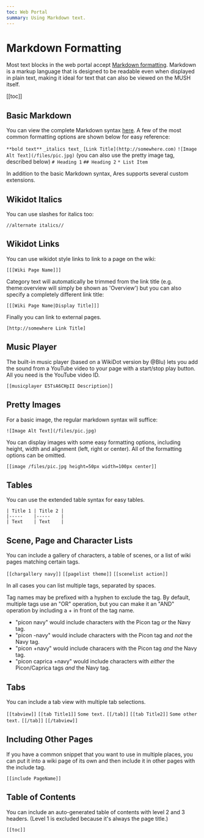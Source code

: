```yaml
---
toc: Web Portal
summary: Using Markdown text.
---
```


# Markdown Formatting

Most text blocks in the web portal accept [Markdown formatting](https://daringfireball.net/projects/markdown/syntax).  Markdown is a markup language that is designed to be readable even when displayed in plain text, making it ideal for text that can also be viewed on the MUSH itself.

[[toc]]

## Basic Markdown

You can view the complete Markdown syntax [here](https://daringfireball.net/projects/markdown/syntax).  A few of the most common formatting options are shown below for easy reference:

`**bold text**`
`_italics text_` 
`[Link Title](http://somewhere.com)`
`![Image Alt Text](/files/pic.jpg)`  (you can also use the pretty image tag, described below)
`# Heading 1`
`## Heading 2`
`* List Item`

In addition to the basic Markdown syntax, Ares supports several custom extensions.


## Wikidot Italics

You can use slashes for italics too:

`//alternate italics//` 

## Wikidot Links

You can use wikidot style links to link to a page on the wiki:

`[[[Wiki Page Name]]]`

Category text will automatically be trimmed from the link title (e.g. theme:overview will simply be shown as 'Overview') but you can also specify a completely different link title:

`[[[Wiki Page Name|Display Title]]]`

Finally you can link to external pages.

`[http://somewhere Link Title]`

## Music Player

The built-in music player (based on a WikiDot version by @Blu) lets you add the sound from a YouTube video to your page with a start/stop play button.  All you need is the YouTube video ID.

`[[musicplayer E5TsA6CHpII Description]]`


## Pretty Images

For a basic image, the regular markdown syntax will suffice:

`![Image Alt Text](/files/pic.jpg)`

You can display images with some easy formatting options, including height, width and alignment (left, right or center).  All of the formatting options can be omitted.

`[[image /files/pic.jpg height=50px width=100px center]]`


## Tables

You can use the extended table syntax for easy tables.

    | Title 1 | Title 2 | 
    |-----    |-----    | 
    | Text    | Text    | 

## Scene, Page and Character Lists

You can include a gallery of characters, a table of scenes, or a list of wiki pages matching certain tags.

`[[chargallery navy]]`
`[[pagelist theme]]`
`[[scenelist action]]`

In all cases you can list multiple tags, separated by spaces.   

Tag names may be prefixed with a hyphen to exclude the tag.  By default, multiple tags use an "OR" operation, but you can make it an "AND" operation by including a + in front of the tag name. 

* "picon navy" would include characters with the Picon tag _or_ the Navy tag.
* "picon -navy" would include characters with the Picon tag and _not_ the Navy tag.
* "picon +navy" would include characers with the Picon tag _and_ the Navy tag.
* "picon caprica +navy" would include characters with _either_ the Picon/Caprica tags _and_ the Navy tag.

## Tabs

You can include a tab view with multiple tab selections.

`[[tabview]]` 
`[[tab Title1]]` 
`Some text.`
`[[/tab]]` 
`[[tab Title2]]` 
`Some other text.`
`[[/tab]]` 
`[[/tabview]]` 

## Including Other Pages

If you have a common snippet that you want to use in multiple places, you can put it into a wiki page of its own and then include it in other pages with the include tag.

`[[include PageName]]`

## Table of Contents

You can include an auto-generated table of contents with level 2 and 3 headers.  (Level 1 is excluded because it's always the page title.)

`[[toc]]`

